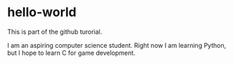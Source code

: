 # hello-world
This is part of the github turorial.

I am an aspiring computer science student.
Right now I am learning Python, but I hope to learn C for game development. 
